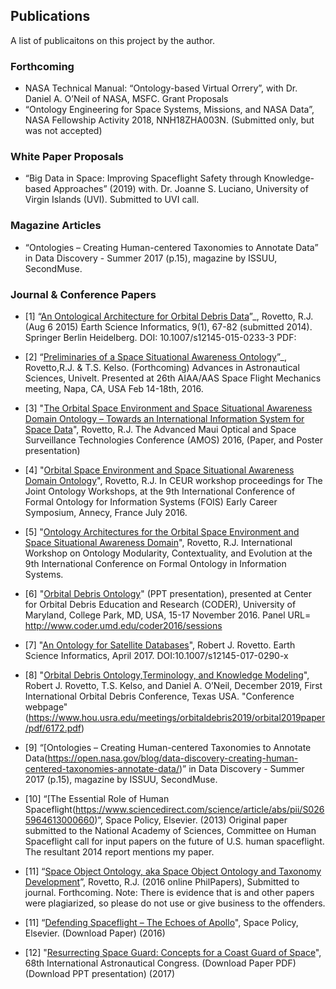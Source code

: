 ## Publications
A list of publicaitons on this project by the author.

### Forthcoming
* NASA Technical Manual: “Ontology-based Virtual Orrery”, with Dr. Daniel A. O’Neil of NASA, MSFC.
Grant Proposals 
* “Ontology Engineering for Space Systems, Missions, and NASA Data”, NASA Fellowship Activity 2018, 
NNH18ZHA003N. (Submitted only, but was not accepted)

### White Paper Proposals 
* “Big Data in Space: Improving Spaceflight Safety through Knowledge-based Approaches” (2019)
with. Dr. Joanne S. Luciano, University of Virgin Islands (UVI). Submitted to UVI call.

### Magazine Articles
* “Ontologies – Creating Human-centered Taxonomies to Annotate Data” in Data Discovery - Summer 2017 (p.15), magazine by ISSUU, SecondMuse.

### Journal & Conference Papers 

* [1] “[An Ontological Architecture for Orbital Debris Data](http://link.springer.com/article/10.1007/s12145-015-0233-3)”_, Rovetto, R.J. (Aug 6 2015) Earth Science Informatics, 9(1), 67-82 (submitted 2014). Springer Berlin Heidelberg. DOI: 10.1007/s12145-015-0233-3
PDF: 

* [2] “[Preliminaries of a Space Situational Awareness Ontology](https://arxiv.org/ftp/arxiv/papers/1606/1606.01924.pdf)”_, Rovetto,R.J. & T.S. Kelso. (Forthcoming) Advances in Astronautical Sciences, Univelt. Presented at 26th AIAA/AAS Space Flight Mechanics meeting, Napa, CA, USA Feb 14-18th, 2016.

* [3] "[The Orbital Space Environment and Space Situational Awareness Domain Ontology – Towards an International Information System for Space Data](http://www.amostech.com/TechnicalPapers/2016/Poster/Rovetto.pdf)", Rovetto, R.J. The Advanced Maui Optical and Space Surveillance Technologies Conference (AMOS) 2016, (Paper, and Poster presentation)

* [4] "[Orbital Space Environment and Space Situational Awareness Domain Ontology](http://ceur-ws.org/Vol-1660/ecs-paper1.pdf)", Rovetto, R.J. In CEUR workshop proceedings for The Joint Ontology Workshops, at the 9th International Conference of Formal Ontology for Information Systems (FOIS) Early Career Symposium, Annecy, France July 2016.

* [5] "[Ontology Architectures for the Orbital Space Environment and Space Situational Awareness Domain](http://ceur-ws.org/Vol-1660/womocoe-paper3.pdf)", Rovetto, R.J. International Workshop on Ontology Modularity, Contextuality, and Evolution at the 9th International Conference on Formal Ontology in Information Systems.

* [6] "[Orbital Debris Ontology](http://dx.doi.org/10.13140/RG.2.2.26231.21928)" (PPT presentation), presented at Center for Orbital Debris Education and Research (CODER), University of Maryland, College Park, MD, USA, 15-17 November 2016. Panel URL= http://www.coder.umd.edu/coder2016/sessions

* [7] "[An Ontology for Satellite Databases](https://link.springer.com/article/10.1007/s12145-017-0290-x)", Robert J. Rovetto. Earth Science Informatics, April 2017. DOI:10.1007/s12145-017-0290-x

* [8] "[Orbital Debris Ontology,Terminology, and Knowledge Modeling](https://ntrs.nasa.gov/search.jsp?R=20200000988)", Robert J. Rovetto, T.S. Kelso, and Daniel A. O’Neil, December 2019, First International Orbital Debris Conference, Texas USA. "Conference webpage"(https://www.hou.usra.edu/meetings/orbitaldebris2019/orbital2019paper/pdf/6172.pdf)

* [9] “[Ontologies – Creating Human-centered Taxonomies to Annotate Data(https://open.nasa.gov/blog/data-discovery-creating-human-centered-taxonomies-annotate-data/)” in Data Discovery - Summer 2017 (p.15), magazine by ISSUU, SecondMuse.

* [10] “[The Essential Role of Human Spaceflight(https://www.sciencedirect.com/science/article/abs/pii/S0265964613000660)”, Space Policy, Elsevier. (2013)
Original paper submitted to the National Academy of Sciences, Committee on Human Spaceflight call for input papers on the future of U.S. human spaceflight. The resultant 2014 report mentions my paper.

* [11]	“[Space Object Ontology, aka Space Object Ontology and Taxonomy Development](https://philpapers.org/archive/ROVSOO.pdf)”, Rovetto, R.J. (2016 online PhilPapers), Submitted to journal. Forthcoming. Note: There is evidence that is and other papers were plagiarized, so please do not use or give business to the offenders.

* [11]	“[Defending Spaceflight – The Echoes of Apollo](https://www.sciencedirect.com/science/article/abs/pii/S0265964615300060)", Space Policy, Elsevier. (Download Paper) (2016)

* [12]	"[Resurrecting Space Guard: Concepts for a Coast Guard of Space](https://iafastro.directory/iac/paper/id/40148/summary/)", 68th International Astronautical Congress. (Download Paper PDF) (Download PPT presentation) (2017)
